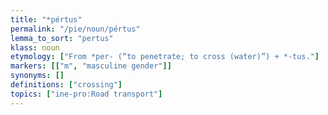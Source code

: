 ```yaml
---
title: "*pértus"
permalink: "/pie/noun/pértus"
lemma_to_sort: "pertus"
klass: noun
etymology: ["From *per- (“to penetrate; to cross (water)”) +‎ *-tus."]
markers: [["m", "masculine gender"]]
synonyms: []
definitions: ["crossing"]
topics: ["ine-pro:Road transport"]
---
```

